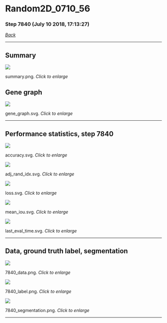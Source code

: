# Random2D_0710_56

### Step 7840 (July 10 2018, 17:13:27)

[_Back_](..)

---

## Summary

<div class="images"><a href="media/summary.png"><img  src="media/summary.png" align="center"></a><p>summary.png. <i>Click to enlarge</i></p></div>

## Gene graph

<div class="images"><a href="media/gene_graph.svg"><img  src="media/gene_graph.svg" align="center"></a><p>gene_graph.svg. <i>Click to enlarge</i></p></div>

---

## Performance statistics, step 7840

<div class="images"><a href="media/accuracy.svg"><img class="mini" src="media/accuracy.svg" align="center"></a><p>accuracy.svg. <i>Click to enlarge</i></p></div>
<div class="images"><a href="media/adj_rand_idx.svg"><img class="mini" src="media/adj_rand_idx.svg" align="center"></a><p>adj_rand_idx.svg. <i>Click to enlarge</i></p></div>
<div class="images"><a href="media/loss.svg"><img class="mini" src="media/loss.svg" align="center"></a><p>loss.svg. <i>Click to enlarge</i></p></div>
<div class="images"><a href="media/mean_iou.svg"><img class="mini" src="media/mean_iou.svg" align="center"></a><p>mean_iou.svg. <i>Click to enlarge</i></p></div>
<div class="images"><a href="media/last_eval_time.svg"><img class="mini" src="media/last_eval_time.svg" align="center"></a><p>last_eval_time.svg. <i>Click to enlarge</i></p></div>

---

## Data, ground truth label, segmentation

<div class="images"><a href="media/7840_data.png"><img class="mini" src="media/7840_data.png" align="center"></a><p>7840_data.png. <i>Click to enlarge</i></p></div>
<div class="images"><a href="media/7840_label.png"><img class="mini" src="media/7840_label.png" align="center"></a><p>7840_label.png. <i>Click to enlarge</i></p></div>
<div class="images"><a href="media/7840_segmentation.png"><img class="mini" src="media/7840_segmentation.png" align="center"></a><p>7840_segmentation.png. <i>Click to enlarge</i></p></div>

---


